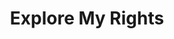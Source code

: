 ---
title: Explore My Rights
layout: all
name: Explore Rights

wage-rights:
  - { text: "I’m not being paid $7.25 or more for my work.", id: "min-wage-violation" }
  - { text: "I did not get paid for time I worked.", id: "hours-worked-violation" }
  - { text: "I worked more than 40 hours a week and did not receive overtime pay.", id: "overtime-violation." }
  - { text: "Records are not being kept of my hours worked or payment.", id: "recordkeeping-violation" }

equality-rights:
  - { text: "I was discriminated against and my employer does business with the federal government.", id: "ofccp-violation" }
  - { text: "I was discriminated against based on my race.", id: "discrimination-violation" }
  - { text: "I’m being asked to show too much documentation.", id: "documentation-violation" }
  - { text: "I am being treated differently based on my citizenship or immigration status.", id: "citizenship-discrimination-violation" }
  - { text: "I am being retaliated against because I complained about job discrimination, or assisted with a job discrimination investigation or lawsuit.", id: "job-discrimination" }
  - { text: "I am a woman being paid less than a man for the same work in the same workplace.", id: "equal-pay" }
  - { text: "I was laid off, my hours were reduced, or I was fired because I complained about my wages.", id: "wage-discrimination-violation" }

safety-rights:
  - { text: "I am working on machines that are unsafe.", id: "health-safety-violation" }
  - { text: "I am not being provided required safety gear, such as gloves or a harness 
and lifeline for falls.", id: "health-safety-violation" }
  - { text: "I’m afraid I’ll be fired for reporting a problem in my workplace.", id: "whistleblower-retaliation" }
  - { text: "I am being kept from requesting an OSHA inspection, and speak to the inspector.", id: "inspector-safety-violation" }
  - { text: "I wasn’t trained in a language I understand.", id: "language-violation" }

organizing-rights:
  - { text: "I am being prevented from engaging with others to improve my working conditions.", id: "union-engagement-violation" }
  - { text: "My boss threatened to fire us if we vote for the union.", id: "union-voting-violation" }
  - { text: "I am being retaliated against for supporting an effort to bring in a union to improve my work situation.", id: "union-formation-retaliation" }
  - { text: "I can’t get hired because the industry knows me as a union supporter.", id: "union-formation-retaliation-hiring" }
  - { text: "We formed a union and are trying to bargain with management, but they refuse to meet with us.", id: "union-meet-violation" }
  - { text: "I brought complaints to our union steward and/or foreman about the crew not having adequate safety equipment and they retaliated.", id: "union-steward-retaliation" }
  - { text: "We are afraid to talk to one another about our wages and working conditions because our employer has a handbook rule prohibiting release of confidential information.", id: "union-handbook" }
  - { text: "I sent an email to my co-workers during break time about seeking a raise and my employer suspended me for unauthorized use of its computer system.", id: "union-compuse" }
  - { text: "I was fired for chatting about my supervisor with other coworkers on Facebook.", id: "union-compuse2" }
---